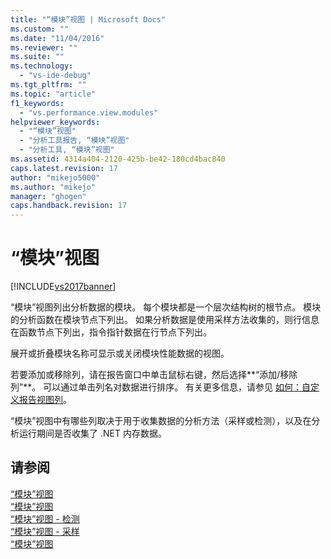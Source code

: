 ```yaml
---
title: "“模块”视图 | Microsoft Docs"
ms.custom: ""
ms.date: "11/04/2016"
ms.reviewer: ""
ms.suite: ""
ms.technology: 
  - "vs-ide-debug"
ms.tgt_pltfrm: ""
ms.topic: "article"
f1_keywords: 
  - "vs.performance.view.modules"
helpviewer_keywords: 
  - "“模块”视图"
  - "分析工具报告, “模块”视图"
  - "分析工具, “模块”视图"
ms.assetid: 4314a404-2120-425b-be42-180cd4bac840
caps.latest.revision: 17
author: "mikejo5000"
ms.author: "mikejo"
manager: "ghogen"
caps.handback.revision: 17
---
```

# “模块”视图
[!INCLUDE[vs2017banner](../code-quality/includes/vs2017banner.md)]

“模块”视图列出分析数据的模块。  每个模块都是一个层次结构树的根节点。  模块的分析函数在模块节点下列出。  如果分析数据是使用采样方法收集的，则行信息在函数节点下列出，指令指针数据在行节点下列出。  
  
 展开或折叠模块名称可显示或关闭模块性能数据的视图。  
  
 若要添加或移除列，请在报告窗口中单击鼠标右键，然后选择**“添加\/移除列”**。  可以通过单击列名对数据进行排序。  有关更多信息，请参见 [如何：自定义报告视图列](../profiling/how-to-customize-report-view-columns.md)。  
  
 “模块”视图中有哪些列取决于用于收集数据的分析方法（采样或检测），以及在分析运行期间是否收集了 .NET 内存数据。  
  
## 请参阅  
 [“模块”视图](../profiling/modules-view-sampling-data.md)   
 [“模块”视图](../profiling/modules-view-instrumentation-data.md)   
 [“模块”视图 \- 检测](../profiling/modules-view-dotnet-memory-instrumentation-data.md)   
 [“模块”视图 \- 采样](../profiling/modules-view-dotnet-memory-sampling-data.md)   
 [“模块”视图](../profiling/modules-view-contention-data.md)